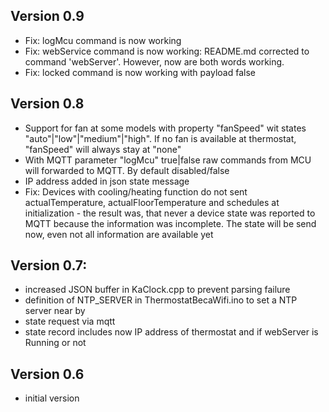 ## Version 0.9
* Fix: logMcu command is now working
* Fix: webService command is now working: README.md corrected to command 'webServer'. However, now are both words working.
* Fix: locked command is now working with payload false
## Version 0.8
* Support for fan at some models with property "fanSpeed" wit states "auto"|"low"|"medium"|"high". If no fan is available at thermostat, "fanSpeed" will always stay at "none"
* With MQTT parameter "logMcu" true|false raw commands from MCU will forwarded to MQTT. By default disabled/false
* IP address added in json state message
* Fix: Devices with cooling/heating function do not sent actualTemperature, actualFloorTemperature and schedules at initialization - the result was, that never a device state was reported to MQTT because the information was incomplete. The state will be send now, even not all information are available yet
## Version 0.7:
* increased JSON buffer in KaClock.cpp to prevent parsing failure
* definition of NTP_SERVER in ThermostatBecaWifi.ino to set a NTP server near by
* state request via mqtt
* state record includes now IP address of thermostat and if webServer is Running or not
## Version 0.6
* initial version

